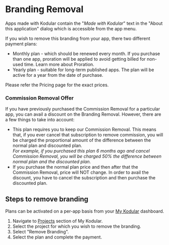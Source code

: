 # Branding Removal

Apps made with Kodular contain the "_Made with Kodular_" text in the "About this application"
dialog which is accessible from the app menu.

If you wish to remove this branding from your app, there two different payment plans:  
* Monthly plan - which should be renewed every month. If you purchase than one app, proration will
be applied to avoid getting billed for non-used time. Learn more about Proration.  
* Yearly plan - suitable for long-term published apps. The plan will be active for a year from the date of purchase.

Please refer the Pricing page for the exact prices.

### Commission Removal Offer

If you have previously purchased the Commission Removal for a particular app, you can avail a discount on the
Branding Removal. However, there are a few things to take into account:  
* This plan requires you to keep our Commission Removal. This means that, if you ever cancel that subscription
to remove commission, you will be charged the proportional amount of the difference between the normal plan and
discounted plan.  
_For example, if you purchased this plan 6 months ago and cancel Commission Removal, you will be charged 50% the_
_difference between normal plan and the discounted plan._
* If you purchase the normal plan price and then after that the Commission Removal, price will NOT change. In order
to avail the discount, you have to cancel the subscription and then purchase the discounted plan.

## Steps to remove branding

Plans can be activated on a per-app basis from your [My Kodular](https://my.kodular.io/projects/) dashboard.

1. Navigate to [Projects](https://my.kodular.io/projects/) section of My Kodular.  
2. Select the project for which you wish to remove the branding.  
3. Select "Remove Branding".  
4. Select the plan and complete the payment.
